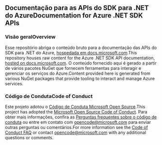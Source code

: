 ## <a name="documentation-for-azure-net-sdk-apis"></a><span data-ttu-id="f2782-101">Documentação para as APIs do SDK para .NET do Azure</span><span class="sxs-lookup"><span data-stu-id="f2782-101">Documentation for Azure .NET SDK APIs</span></span>

### <a name="overview"></a><span data-ttu-id="f2782-102">Visão geral</span><span class="sxs-lookup"><span data-stu-id="f2782-102">Overview</span></span>

<span data-ttu-id="f2782-103">Esse repositório abriga o conteúdo bruto para a documentação das APIs do SDK para .NET do Azure, [hospedada em docs.microsoft.com](https://docs.microsoft.com/dotnet/api/overview/azure/?view=azure-dotnet).</span><span class="sxs-lookup"><span data-stu-id="f2782-103">This repository houses raw content for the Azure .NET SDK API documentation, [hosted on docs.microsoft.com](https://docs.microsoft.com/dotnet/api/overview/azure/?view=azure-dotnet).</span></span> <span data-ttu-id="f2782-104">O conteúdo fornecido aqui é gerado a partir de vários pacotes NuGet que fornecem ferramentas para interagir e gerenciar os serviços do Azure.</span><span class="sxs-lookup"><span data-stu-id="f2782-104">Content provided here is generated from various NuGet packages that provide tooling to interact and manage Azure services.</span></span>

### <a name="code-of-conduct"></a><span data-ttu-id="f2782-105">Código de Conduta</span><span class="sxs-lookup"><span data-stu-id="f2782-105">Code of Conduct</span></span>

<span data-ttu-id="f2782-106">Este projeto adotou o [Código de Conduta Microsoft Open Source](https://opensource.microsoft.com/codeofconduct/).</span><span class="sxs-lookup"><span data-stu-id="f2782-106">This project has adopted the [Microsoft Open Source Code of Conduct](https://opensource.microsoft.com/codeofconduct/).</span></span>
<span data-ttu-id="f2782-107">Para obter mais informações, confira as [Perguntas frequentes sobre o código de conduta](https://opensource.microsoft.com/codeofconduct/faq/) ou entre em contato com [opencode@microsoft.com](mailto:opencode@microsoft.com) para enviar outras perguntas ou comentários.</span><span class="sxs-lookup"><span data-stu-id="f2782-107">For more information see the [Code of Conduct FAQ](https://opensource.microsoft.com/codeofconduct/faq/) or contact [opencode@microsoft.com](mailto:opencode@microsoft.com) with any additional questions or comments.</span></span>
